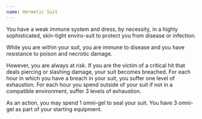 ```yaml
---
name: Hermetic Suit
---
```

You have a weak immune system and dress, by necessity, in a highly sophisticated, skin-tight
enviro-suit to protect you from disease or infection.

While you are within your suit, you are immune to disease and you have resistance to poison and necrotic damage.

However, you are always at risk. If you are the victim of a critical hit that deals piercing or slashing damage,
your suit becomes breached. For each hour in which you have a breach in your suit, you suffer one level of
exhaustion. For each hour you spend outside of your suit if not in a compatible environment,
suffer 3 levels of exhaustion.

As an action, you may spend 1 omni-gel to seal your suit. You have 3 omni-gel as part of your starting equipment.
